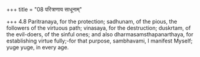 +++
title = "08 परित्राणाय साधूनाम्"

+++
4.8 Paritranaya, for the protection; sadhunam, of the pious, the
followers of the virtuous path; vinasaya, for the destruction; duskrtam,
of the evil-doers, of the sinful ones; and also dharmasamsthapanarthaya,
for establishing virtue fully;-for that purpose, sambhavami, I manifest
Myself; yuge yuge, in every age.
